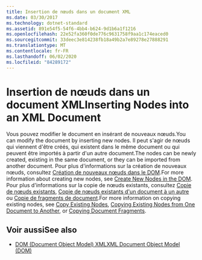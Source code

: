 ```yaml
---
title: Insertion de nœuds dans un document XML
ms.date: 03/30/2017
ms.technology: dotnet-standard
ms.assetid: 891e54f5-54f6-4bb4-b624-9d1b6a1f1216
ms.openlocfilehash: 22e52fa360f0de776c9631758f9aa1c174eaced0
ms.sourcegitcommit: 33deec3e814238fb18a49b2a7e89278e27888291
ms.translationtype: MT
ms.contentlocale: fr-FR
ms.lasthandoff: 06/02/2020
ms.locfileid: "84289172"
---
```

# <a name="inserting-nodes-into-an-xml-document"></a><span data-ttu-id="0af3f-102">Insertion de nœuds dans un document XML</span><span class="sxs-lookup"><span data-stu-id="0af3f-102">Inserting Nodes into an XML Document</span></span>
<span data-ttu-id="0af3f-103">Vous pouvez modifier le document en insérant de nouveaux nœuds.</span><span class="sxs-lookup"><span data-stu-id="0af3f-103">You can modify the document by inserting new nodes.</span></span> <span data-ttu-id="0af3f-104">Il peut s'agir de nœuds qui viennent d'être créés, qui existent dans le même document ou qui peuvent être importés à partir d'un autre document.</span><span class="sxs-lookup"><span data-stu-id="0af3f-104">The nodes can be newly created, existing in the same document, or they can be imported from another document.</span></span> <span data-ttu-id="0af3f-105">Pour plus d'informations sur la création de nouveaux nœuds, consultez [Création de nouveaux nœuds dans le DOM](create-new-nodes-in-the-dom.md).</span><span class="sxs-lookup"><span data-stu-id="0af3f-105">For more information about creating new nodes, see [Create New Nodes in the DOM](create-new-nodes-in-the-dom.md).</span></span> <span data-ttu-id="0af3f-106">Pour plus d'informations sur la copie de nœuds existants, consultez [Copie de nœuds existants](copy-existing-nodes.md), [Copie de nœuds existants d'un document à un autre](copying-existing-nodes-from-one-document-to-another.md) ou [Copie de fragments de document](copying-document-fragments.md).</span><span class="sxs-lookup"><span data-stu-id="0af3f-106">For more information on copying existing nodes, see [Copy Existing Nodes](copy-existing-nodes.md), [Copying Existing Nodes from One Document to Another](copying-existing-nodes-from-one-document-to-another.md), or [Copying Document Fragments](copying-document-fragments.md).</span></span>  
  
## <a name="see-also"></a><span data-ttu-id="0af3f-107">Voir aussi</span><span class="sxs-lookup"><span data-stu-id="0af3f-107">See also</span></span>

- [<span data-ttu-id="0af3f-108">DOM (Document Object Model) XML</span><span class="sxs-lookup"><span data-stu-id="0af3f-108">XML Document Object Model (DOM)</span></span>](xml-document-object-model-dom.md)
